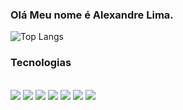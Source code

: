 ### Olá Meu nome é Alexandre Lima.



![Top Langs](https://github-readme-stats.vercel.app/api/top-langs/?username=Alexandrelimax&hide_progress=true)


### Tecnologias
<div style="display: inline-block"><br/>
    <img src="https://img.shields.io/badge/JavaScript-F7DF1E?style=for-the-badge&logo=javascript&logoColor=black"></img>
    <img src="https://img.shields.io/badge/java-%23ED8B00.svg?style=for-the-badge&logo=openjdk&logoColor=white"></img>
    <img src="https://img.shields.io/badge/spring-%236DB33F.svg?style=for-the-badge&logo=spring&logoColor=white"></img>
    <img src="https://img.shields.io/badge/python-3670A0?style=for-the-badge&logo=python&logoColor=ffdd54"></img>
    <img src="https://img.shields.io/badge/postgres-%23316192.svg?style=for-the-badge&logo=postgresql&logoColor=white"></img>
    <img src="https://img.shields.io/badge/MySQL-00000F?style=for-the-badge&logo=mysql&logoColor=white"></img>
    <img src="https://img.shields.io/badge/GoogleCloud-%234285F4.svg?style=for-the-badge&logo=google-cloud&logoColor=white"></img>
</div>
